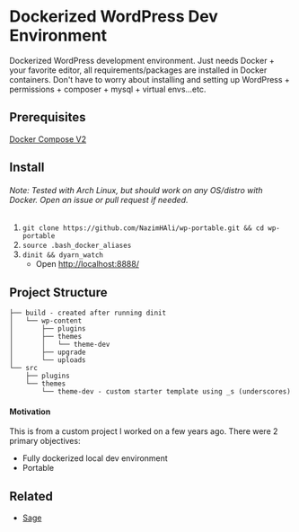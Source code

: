 # Dockerized WordPress Dev Environment

Dockerized WordPress development environment. Just needs Docker + your favorite editor, all requirements/packages are installed in Docker containers. Don't have to worry about installing and setting up WordPress + permissions + composer + mysql + virtual envs...etc.

## Prerequisites
[Docker Compose V2](https://docs.docker.com/compose/cli-command/)

## Install
###### Note: Tested with Arch Linux, but should work on any OS/distro with Docker. Open an issue or pull request if needed.

1. ```git clone https://github.com/NazimHAli/wp-portable.git && cd wp-portable```
2. ```source .bash_docker_aliases```
3. ```dinit && dyarn_watch```  
    - Open <a href="http://localhost:8888/" target="_blank">http://localhost:8888/</a>

## Project Structure

```
├── build - created after running dinit
│   └── wp-content
│       ├── plugins
│       ├── themes
│       │   └── theme-dev
│       ├── upgrade
│       └── uploads
└── src
    ├── plugins
    └── themes
        └── theme-dev - custom starter template using _s (underscores)
```

#### Motivation
This is from a custom project I worked on a few years ago. There were 2 primary objectives:
 - Fully dockerized local dev environment
 - Portable

## Related
- [Sage](https://github.com/roots/sage)
